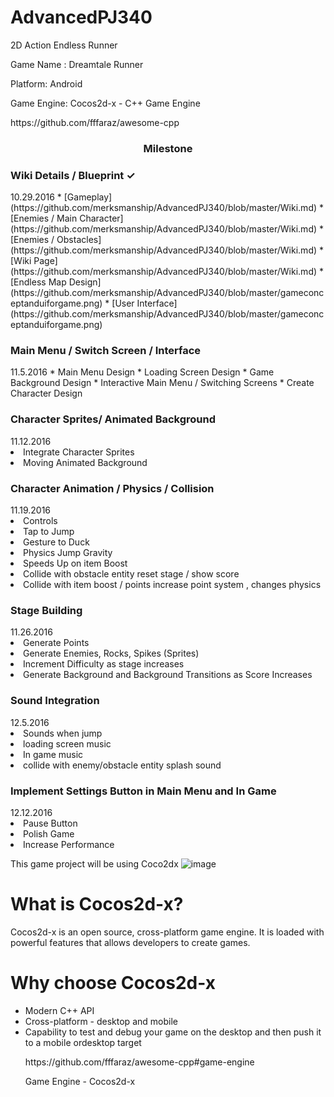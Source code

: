 # AdvancedPJ340
2D Action Endless Runner
<p>Game Name : Dreamtale Runner </p>
<p>Platform: Android </p>
<p>Game Engine: Cocos2d-x - C++ Game Engine </p>
<p>https://github.com/fffaraz/awesome-cpp</p>
<h3 align="center">Milestone</h3>
<h3>Wiki Details / Blueprint ✓ </h3>      				10.29.2016
* [Gameplay](https://github.com/merksmanship/AdvancedPJ340/blob/master/Wiki.md)
* [Enemies / Main Character](https://github.com/merksmanship/AdvancedPJ340/blob/master/Wiki.md)
* [Enemies / Obstacles](https://github.com/merksmanship/AdvancedPJ340/blob/master/Wiki.md)
* [Wiki Page](https://github.com/merksmanship/AdvancedPJ340/blob/master/Wiki.md)
* [Endless Map Design](https://github.com/merksmanship/AdvancedPJ340/blob/master/gameconceptanduiforgame.png)
* [User Interface](https://github.com/merksmanship/AdvancedPJ340/blob/master/gameconceptanduiforgame.png)

<h3>Main Menu / Switch Screen / Interface</h3>		11.5.2016
* Main Menu Design </li>
* Loading Screen Design </li>
* Game Background Design </li>
* Interactive Main Menu / Switching Screens </li>
* Create Character Design </li>

<h3>Character Sprites/ Animated Background</h3>				11.12.2016
<li>Integrate Character Sprites </li>
<li>Moving Animated Background</li>

<h3>Character Animation / Physics / Collision	</h3>		11.19.2016
<li>Controls</li>
<li>Tap to Jump</li>
<li>Gesture to Duck</li>
<li>Physics Jump Gravity </li>
<li>Speeds Up on item Boost</li>
<li>Collide with obstacle entity reset stage / show score</li>
<li>Collide with item boost / points increase point system , changes physics</li>

<h3>Stage Building</h3>				                 11.26.2016
<li>Generate Points
<li>Generate Enemies, Rocks, Spikes (Sprites)
<li>Increment Difficulty as stage increases
<li>Generate Background and Background Transitions as Score Increases

<h3>Sound Integration		</h3>			                	12.5.2016
<li>Sounds when jump</li>
<li>loading screen music</li>
<li>In game music</li>
<li>collide with enemy/obstacle entity splash sound</li>

<h3>Implement Settings Button in Main Menu and In Game</h3>		12.12.2016
<li>Pause Button</li>
<li>Polish Game</li> 
<li>Increase Performance</li>


This game project will be using Coco2dx ![image](http://media.pocketgamer.biz/2014/5/18898/cocos2d-x-r100x100.jpg)
<h1>What is Cocos2d-x?</h1>
Cocos2d-x is an open source, cross-platform game engine. It is loaded with powerful features that allows developers to create games.
<h1>Why choose Cocos2d-x</h1>
<ul>
<li> Modern C++ API </li>
<li>Cross-platform - desktop and mobile</li>
<li> Capability to test and debug your game on the desktop and then push it to a mobile ordesktop target</li>
</ul>
<ul>
<p>
https://github.com/fffaraz/awesome-cpp#game-engine</p>
<p>Game Engine - Cocos2d-x </p>
